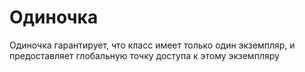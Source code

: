 # Одиночка

Одиночка гарантирует, что класс имеет только один экземпляр, и предоставляет глобальную точку доступа к этому экземпляру